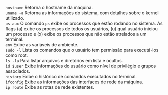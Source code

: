`hostname` Retorna o hostname da máquina.  
`uname -a` Retorna as informações do sistema, com detalhes sobre o kernel utilizado.  
`ps aux` O comando `ps` exibe os processos que estão rodando no sistema. As flags (a) exibe os processos de todos os usuários, (u) qual usuário iniciou um processo e (x) exibe os processos que não estão atrelados a um terminal.  
`env` Exibe as variáveis de ambiente.  
`sudo -l` Lista os comandos que o usuário tem permissão para executá-los como root.  
`ls -la` Para listar arquivos e diretórios em lista e ocultos.  
`id $user` Exibe informações do usuário como nível de privilégio e grupos associados.  
`history` Exibe o histórico de comandos executados no terminal.  
`ifconfig` Exibe as informações das interfaces de rede da máquina.  
`ip route` Exibe as rotas de rede existentes.  
